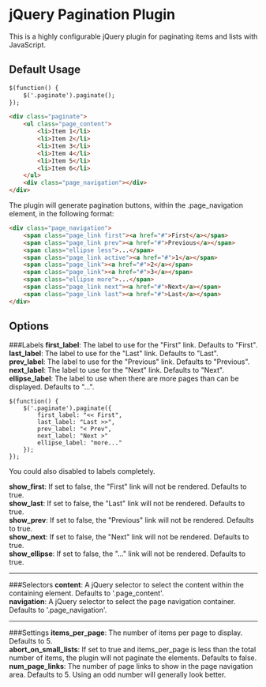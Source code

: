 jQuery Pagination Plugin
=====================
This is a highly configurable jQuery plugin for paginating items and lists with JavaScript.

Default Usage
-------------

```html
$(function() {
    $('.paginate').paginate();
});

<div class="paginate">
    <ul class="page_content">
        <li>Item 1</li>
        <li>Item 2</li>
        <li>Item 3</li>
        <li>Item 4</li>
        <li>Item 5</li>
        <li>Item 6</li>
    </ul>
    <div class="page_navigation"></div>
</div>
```

The plugin will generate pagination buttons, within the .page_navigation element, in the following format:

```html
<div class="page_navigation">
    <span class="page_link first"><a href="#">First</a></span>
    <span class="page_link prev"><a href="#">Previous</a></span>
    <span class="ellipse less">...</span>
    <span class="page_link active"><a href="#">1</a></span>
    <span class="page_link"><a href="#">2</a></span>
    <span class="page_link"><a href="#">3</a></span>
    <span class="ellipse more">...</span>
    <span class="page_link next"><a href="#">Next</a></span>
    <span class="page_link last"><a href="#">Last</a></span>
</div>
```

Options
-------

###Labels
**first\_label**: The label to use for the "First" link. Defaults to "First".  
**last\_label**: The label to use for the "Last" link. Defaults to "Last".  
**prev\_label**: The label to use for the "Previous" link. Defaults to "Previous".  
**next\_label**: The label to use for the "Next" link. Defaults to "Next".  
**ellipse\_label**: The label to use when there are more pages than can be displayed. Defaults to "...".

	$(function() {
		$('.paginate').paginate({
			first_label: "<< First",
			last_label: "Last >>",
			prev_label: "< Prev",
			next_label: "Next >"
			ellipse_label: "more..."
		});
	});

You could also disabled to labels completely.

**show\_first**: If set to false, the "First" link will not be rendered. Defaults to true.  
**show\_last**: If set to false, the "Last" link will not be rendered. Defaults to true.  
**show\_prev**: If set to false, the "Previous" link will not be rendered. Defaults to true.  
**show\_next**: If set to false, the "Next" link will not be rendered. Defaults to true.  
**show\_ellipse**: If set to false, the "..." link will not be rendered. Defaults to true.  

* * *
###Selectors
**content**: A jQuery selector to select the content within the containing element. Defaults to '.page_content'.   
**navigation**: A jQuery selector to select the page navigation container. Defaults to '.page_navigation'.
* * *
###Settings
**items\_per\_page**: The number of items per page to display. Defaults to 5.  
**abort\_on\_small\_lists**: If set to true and items_per_page is less than the total number of items, the plugin will not paginate the elements. Defaults to false.  
**num\_page\_links**: The number of page links to show in the page navigation area. Defaults to 5. Using an odd number will generally look better.  
